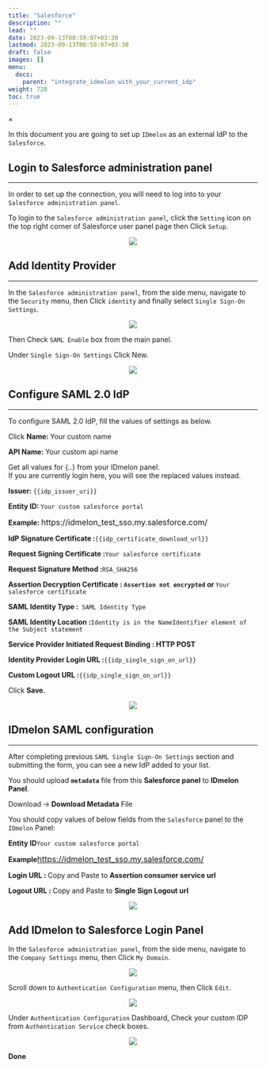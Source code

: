 ```yaml
---
title: "Salesforce"
description: ""
lead: ""
date: 2023-09-13T00:59:07+03:30
lastmod: 2023-09-13T00:59:07+03:30
draft: false
images: []
menu:
  docs:
    parent: "integrate_idmelon_with_your_current_idp"
weight: 720
toc: true
---
```


<div id="_modal" class="modal">
  <span class="close">&times;</span>
  <img class="modal-content" id="img01">
</div>

In this document you are going to set up ``IDmelon`` as an external IdP to the ``Salesforce``.

## Login to  Salesforce administration panel

<hr class="hr-line">

In order to set up the connection, you will need to log into to your ``Salesforce administration panel``.

To login to the ``Salesforce administration panel``, click the ``Setting`` icon on the top right corner of Salesforce
user panel page then Click ``Setup``.

<div align="center">
    <img src="/images/vendor/sso/salesforce_dashboard_01.png" class="doc-img-frame">
</div>

## Add Identity Provider

<hr class="hr-line">

In the ``Salesforce administration panel``, from the side menu, navigate to the ``Security`` menu, then Click
``identity`` and finally select ``Single Sign-On Settings``.

<div align="center">
    <img src="/images/vendor/sso/salesforce_dashboard_02.png" class="doc-img-frame">
</div>

Then Check ``SAML Enable`` box from the main panel.

Under ``Single Sign-On Settings`` Click New.

<div align="center">
    <img src="/images/vendor/sso/salesforce_dashboard_03.png" class="doc-img-frame">
</div>

## Configure SAML 2.0 IdP

<hr class="hr-line">

To configure SAML 2.0 IdP, fill the values of settings as below.

<div class="step-row-container">
  <div class="step-column bullet-container">
    <div class="bullet"></div>
  </div>
  <div class="card-column">
    <div class="step-text" >
      <div class="card-body">
        <p>Click <span style="font-weight:bold;">Name: </span> Your custom name</p>
      </div>
    </div>
  </div>
</div>
<div class="step-row-container">
  <div class="step-column bullet-container">
    <div class="bullet"></div>
  </div>
  <div class="card-column">
    <div class="step-text" >
      <div class="card-body">
        <p><span style="font-weight:bold;">API Name: </span>Your custom api name</p>
      </div>
    </div>
  </div>
</div>

<p class="note-body">Get all values for <span class="code-back">{..}</span> from your IDmelon panel.<br>
If you are currently login here, you will see the replaced values instead.</p>

<div class="step-row-container">
  <div class="step-column bullet-container">
    <div class="bullet"></div>
  </div>
  <div class="card-column">
    <div class="step-text" >
      <div class="card-body">
        <p><span style="font-weight:bold;">Issuer: </span><code class="code-back">{{idp_issuer_uri}}</code></p>
      </div>
    </div>
  </div>
</div>
<div class="step-row-container">
  <div class="step-column bullet-container">
    <div class="bullet"></div>
  </div>
  <div class="card-column">
    <div class="step-text" >
      <div class="card-body">
        <p><span style="font-weight:bold;">Entity ID: </span><code class="code-back">Your custom salesforce portal</code></p>
      </div>
    </div>
  </div>
</div>
<div class="mx-3">
<div class="step-row-container">
  <div class="step-column bullet-container">
    <div class="bullet"></div>
  </div>
  <div class="card-column">
    <div class="step-text" >
      <div class="card-body">
        <p><span style="font-weight:bold;">Example: </span><a heref="https://idmelon_test_sso.my.salesforce.com/" style="font-size:16px;">https://idmelon_test_sso.my.salesforce.com/</a></p>
      </div>
    </div>
  </div>
</div>
</div>

<div class="step-row-container">
  <div class="step-column bullet-container">
    <div class="bullet"></div>
  </div>
  <div class="card-column">
    <div class="step-text" >
      <div class="card-body">
        <p><span style="font-weight:bold;">IdP Signature Certificate :</span><code class="code-back">{{idp_certificate_download_url}}</code></p>
      </div>
    </div>
  </div>
</div>

<div class="step-row-container">
  <div class="step-column bullet-container">
    <div class="bullet"></div>
  </div>
  <div class="card-column">
    <div class="step-text" >
      <div class="card-body">
        <p><span style="font-weight:bold;">Request Signing Certificate :</span><code class="code-back">Your salesforce certificate</code></p>
      </div>
    </div>
  </div>
</div>

<div class="step-row-container">
  <div class="step-column bullet-container">
    <div class="bullet"></div>
  </div>
  <div class="card-column">
    <div class="step-text" >
      <div class="card-body">
        <p><span style="font-weight:bold;">Request Signature Method :</span><code class="code-back">RSA_SHA256</code></p>
      </div>
    </div>
  </div>
</div>

<div class="step-row-container">
  <div class="step-column bullet-container">
    <div class="bullet"></div>
  </div>
  <div class="card-column">
    <div class="step-text" >
      <div class="card-body">
        <p><span style="font-weight:bold;">Assertion Decryption Certificate : <code class="code-back">Assertion not encrypted</code> <span style="font-weight:bold;">or</span> </span><code class="code-back">Your salesforce certificate</code></p>
      </div>
    </div>
  </div>
</div>

<div class="step-row-container">
  <div class="step-column bullet-container">
    <div class="bullet"></div>
  </div>
  <div class="card-column">
    <div class="step-text" >
      <div class="card-body">
        <p><span style="font-weight:bold;">SAML Identity Type :</span><code class="code-back"> SAML Identity Type</code></p>
      </div>
    </div>
  </div>
</div>

<div class="step-row-container">
  <div class="step-column bullet-container">
    <div class="bullet"></div>
  </div>
  <div class="card-column">
    <div class="step-text" >
      <div class="card-body">
        <p><span style="font-weight:bold;">SAML Identity Location :</span><code class="code-back">Identity is in the NameIdentifier element of the Subject statement</code></p>
      </div>
    </div>
  </div>
</div>

<div class="step-row-container">
  <div class="step-column bullet-container">
    <div class="bullet"></div>
  </div>
  <div class="card-column">
    <div class="step-text" >
      <div class="card-body">
        <p><span style="font-weight:bold;">Service Provider Initiated Request Binding : HTTP POST</span></p>
      </div>
    </div>
  </div>
</div>

<div class="step-row-container">
  <div class="step-column bullet-container">
    <div class="bullet"></div>
  </div>
  <div class="card-column">
    <div class="step-text" >
      <div class="card-body">
        <p><span style="font-weight:bold;">Identity Provider Login URL :</span><code class="code-back">{{idp_single_sign_on_url}}</code></p>
      </div>
    </div>
  </div>
</div>

<div class="step-row-container">
  <div class="step-column bullet-container">
    <div class="bullet"></div>
  </div>
  <div class="card-column">
    <div class="step-text" >
      <div class="card-body">
        <p><span style="font-weight:bold;">Custom Logout URL :</span><code class="code-back">{{idp_single_sign_on_url}}</code></p>
      </div>
    </div>
  </div>
</div>

<div class="step-row-container">
  <div class="step-column bullet-container">
    <div class="bullet"></div>
  </div>
  <div class="card-column">
    <div class="step-text" >
      <div class="card-body">
        <p>Click <span style="font-weight:bold;">Save.</span></p>
      </div>
    </div>
  </div>
</div>

<div align="center">
    <img src="/images/vendor/sso/salesforce_dashboard_04.png" class="doc-img-frame">
</div>

## IDmelon SAML configuration

<hr class="hr-line">

After completing previous ``SAML Single Sign-On Settings`` section and submitting the form, you can see a new IdP added to your list.

You should upload **``metadata``** file from this **Salesforce panel** to **IDmelon Panel**.

<div class="step-row-container">
  <div class="step-column bullet-container">
    <div class="bullet"></div>
  </div>
  <div class="card-column">
    <div class="step-text" >
      <div class="card-body">
        <p>Download -><span style="font-weight:bold;"> Download Metadata</span> File</p>
      </div>
    </div>
  </div>
</div>

You should copy values of below fields from the ``Salesforce`` panel to the ``IDmelon`` Panel:

<div class="step-row-container">
  <div class="step-column bullet-container">
    <div class="bullet"></div>
  </div>
  <div class="card-column">
    <div class="step-text" >
      <div class="card-body">
        <p><span style="font-weight:bold;">Entity ID</span><code class="code-back">Your custom salesforce portal</code></p>
      </div>
    </div>
  </div>
</div>
<div class="mx-3">
<div class="step-row-container">
  <div class="step-column bullet-container">
    <div class="bullet"></div>
  </div>
  <div class="card-column">
    <div class="step-text" >
      <div class="card-body">
        <p><span style="font-weight:bold;">Example</span><a href="https://idmelon_test_sso.my.salesforce.com/" style="font-size:16px;">https://idmelon_test_sso.my.salesforce.com/</a></p>
      </div>
    </div>
  </div>
</div>
</div>
<div class="step-row-container">
  <div class="step-column bullet-container">
    <div class="bullet"></div>
  </div>
  <div class="card-column">
    <div class="step-text" >
      <div class="card-body">
        <p><span style="font-weight:bold;">Login URL : </span> Copy and Paste to <span style="font-weight:bold;">Assertion consumer service url</span></p>
      </div>
    </div>
  </div>
</div>
<div class="step-row-container">
  <div class="step-column bullet-container">
    <div class="bullet"></div>
  </div>
  <div class="card-column">
    <div class="step-text" >
      <div class="card-body">
        <p><span style="font-weight:bold;">Logout URL : </span> Copy and Paste to <span style="font-weight:bold;">Single Sign Logout url</span></p>
      </div>
    </div>
  </div>
</div>

<div align="center">
    <img src="/images/vendor/sso/salesforce_dashboard_05.png" class="doc-img-frame">
</div>

## Add IDmelon to Salesforce Login Panel

In the ``Salesforce administration panel``, from the side menu, navigate to the ``Company Settings`` menu, then Click ``My Domain``.

<div align="center">
    <img src="/images/vendor/sso/salesforce_dashboard_06.png" class="doc-img-frame">
</div>

Scroll down to ``Authentication Configuration`` menu, then Click ``Edit``.

<div align="center">
    <img src="/images/vendor/sso/salesforce_dashboard_07.png" class="doc-img-frame">
</div>

Under ``Authentication Configuration`` Dashboard, Check your custom IDP from ``Authentication Service``
check boxes.

<div align="center">
    <img src="/images/vendor/sso/salesforce_dashboard_08.png" class="doc-img-frame">
</div>
<div class="step-row-container">
  <div class="step-column bullet-container">
    <div class="bullet"></div>
  </div>
  <div class="card-column">
    <div class="step-text" >
      <div class="card-body">
        <p><span style="font-weight:bold;">Done</span></p>
      </div>
    </div>
  </div>
</div>
